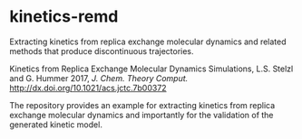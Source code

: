 # kinetics-remd
Extracting kinetics from replica exchange molecular dynamics and related methods that produce discontinuous trajectories. 

Kinetics from Replica Exchange Molecular Dynamics Simulations, L.S. Stelzl and G. Hummer 2017, *J. Chem. Theory Comput.*  http://dx.doi.org/10.1021/acs.jctc.7b00372

The repository provides an example for extracting kinetics from replica exchange molecular dynamics and importantly for the validation of the generated kinetic model.
